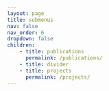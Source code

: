 ```yaml
---
layout: page
title: submenus
nav: false
nav_order: 6
dropdown: false
children:
    - title: publications
      permalink: /publications/
    - title: divider
    - title: projects
      permalink: /projects/
---
```

